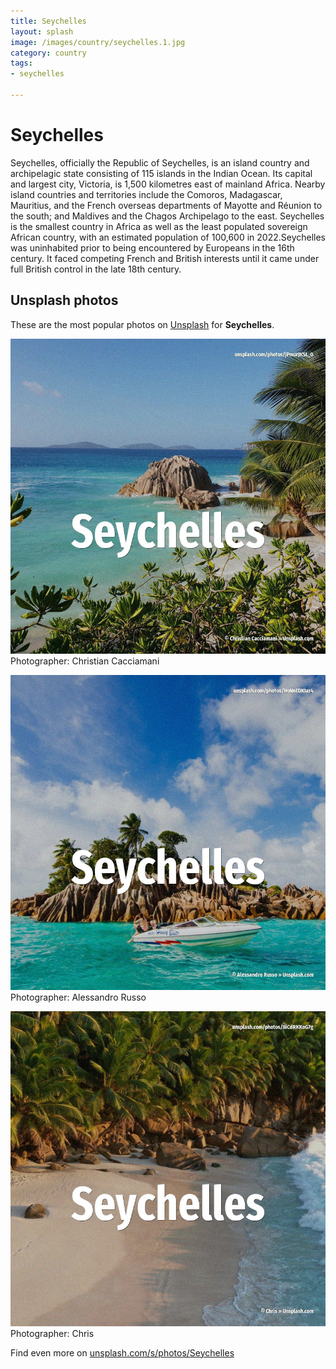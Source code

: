 ```yaml
---
title: Seychelles
layout: splash
image: /images/country/seychelles.1.jpg
category: country
tags:
- seychelles

---
```

# Seychelles

Seychelles, officially the Republic of Seychelles, is an island country and archipelagic state  consisting of 115 islands  in the Indian Ocean. Its capital and largest city, Victoria, is 1,500 kilometres  east of mainland Africa. Nearby island countries and territories include the Comoros, Madagascar, Mauritius, and the French  overseas departments of Mayotte and Réunion to the south; and Maldives and the Chagos Archipelago   to the east. Seychelles is the smallest country in Africa as well as the least populated sovereign African  country, with an estimated population of 100,600 in 2022.Seychelles was uninhabited prior to being  encountered by Europeans in the 16th century. It faced competing French and British interests until it came under full British control in the  late 18th century. 

 
## Unsplash photos
These are the most popular photos on [Unsplash](https://unsplash.com) for **Seychelles**.
 
![Seychelles](/images/country/seychelles.1.jpg)
Photographer:  Christian Cacciamani
 
![Seychelles](/images/country/seychelles.2.jpg)
Photographer:  Alessandro Russo
 
![Seychelles](/images/country/seychelles.3.jpg)
Photographer:  Chris
 
Find even more on [unsplash.com/s/photos/Seychelles](https://unsplash.com/s/photos/Seychelles)
 
